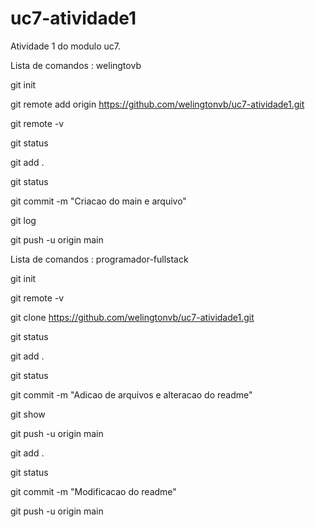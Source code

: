 # uc7-atividade1

Atividade 1 do modulo uc7.

Lista de comandos : welingtovb

git init

git remote add origin https://github.com/welingtonvb/uc7-atividade1.git

git remote -v

git status

git add .

git status

git commit -m "Criacao do main e arquivo"

git log

git push -u origin main

Lista de comandos : programador-fullstack

git init

git remote -v

git clone https://github.com/welingtonvb/uc7-atividade1.git

git status

git add .

git status

git commit -m "Adicao de arquivos e alteracao do readme"

git show

git push -u origin main

git add .

git status

git commit -m "Modificacao do readme"

git push -u origin main